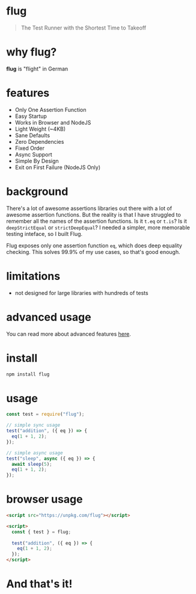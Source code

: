 # flug
> The Test Runner with the Shortest Time to Takeoff

# why flug?
**flug** is "flight" in German

# features
- Only One Assertion Function
- Easy Startup
- Works in Browser and NodeJS
- Light Weight (~4KB)
- Sane Defaults
- Zero Dependencies
- Fixed Order
- Async Support
- Simple By Design
- Exit on First Failure (NodeJS Only)

# background
There's a lot of awesome assertions libraries out there with a lot of awesome assertion functions.  But the reality is that I have struggled to remember all the names of the assertion functions.  Is it `t.eq` or `t.is`?  Is it `deepStrictEqual` or `strictDeepEqual`?  I needed a simpler, more memorable testing inteface, so I built Flug.

Flug exposes only one assertion function `eq`, which does deep equality checking.  This solves 99.9% of my use cases, so that's good enough.

# limitations
- not designed for large libraries with hundreds of tests

# advanced usage
You can read more about advanced features [here](https://github.com/DanielJDufour/flug/blob/main/ADVANCED_USAGE.md).

# install
```bash
npm install flug
```

# usage
```js
const test = require("flug");

// simple sync usage
test("addition", ({ eq }) => {
  eq(1 + 1, 2);
});

// simple async usage
test("sleep", async ({ eq }) => {
  await sleep(5);
  eq(1 + 1, 2);
});
```

# browser usage
```html
<script src="https://unpkg.com/flug"></script>

<script>
  const { test } = flug;
  
  test("addition", ({ eq }) => {
    eq(1 + 1, 2);
  });  
</script>
```
# And that's it!
